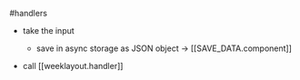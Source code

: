 #handlers 

- take the input
	- save in async storage as JSON object -> [[SAVE_DATA.component]]

- call [[weeklayout.handler]]